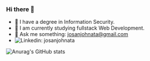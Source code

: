 ### Hi there 👋

- 🔭 I have a degree in Information Security.
- 🌱 I am currently studying fullstack Web Development.
- 💬 Ask me something: josanjohnata@gmail.com
- <img src="https://www.linkedin.com/in/josanjohnata" alt="Linkedin: josanjohnata" data-canonical-src="https://img.shields.io/badge/-Linkedin-blue?style=flat-square&amp;logo=Linkedin&amp;logoColor=white&amp;link=https://www.linkedin.com/in/josanjohnata/" style="max-width:100%;">


![Anurag's GitHub stats](https://github-readme-stats.vercel.app/api?username=josanjohnata&count_private=true&show_icons=true&theme=dracula)
